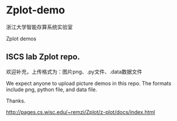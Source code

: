 # Zplot-demo

浙江大学智能存算系统实验室

Zplot demos

## ISCS lab Zplot repo.

欢迎补充，上传格式为：图片png、.py文件、.data数据文件

We expect anyone to upload picture demos in this repo. The formats include png, python file, and data file.

Thanks.


http://pages.cs.wisc.edu/~remzi/Zplot/z-plot/docs/index.html
